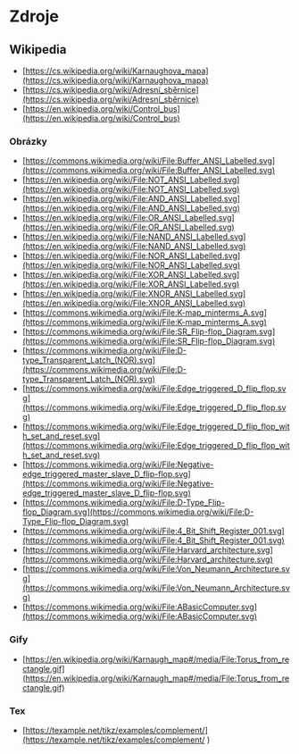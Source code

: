 # Zdroje

## Wikipedia

- [https://cs.wikipedia.org/wiki/Karnaughova_mapa](https://cs.wikipedia.org/wiki/Karnaughova_mapa)
- [https://cs.wikipedia.org/wiki/Adresní_sběrnice](https://cs.wikipedia.org/wiki/Adresní_sběrnice)
- [https://en.wikipedia.org/wiki/Control_bus](https://en.wikipedia.org/wiki/Control_bus)

### Obrázky
- [https://commons.wikimedia.org/wiki/File:Buffer_ANSI_Labelled.svg](https://commons.wikimedia.org/wiki/File:Buffer_ANSI_Labelled.svg)
- [https://en.wikipedia.org/wiki/File:NOT_ANSI_Labelled.svg](https://en.wikipedia.org/wiki/File:NOT_ANSI_Labelled.svg)
- [https://en.wikipedia.org/wiki/File:AND_ANSI_Labelled.svg](https://en.wikipedia.org/wiki/File:AND_ANSI_Labelled.svg)
- [https://en.wikipedia.org/wiki/File:OR_ANSI_Labelled.svg](https://en.wikipedia.org/wiki/File:OR_ANSI_Labelled.svg)
- [https://en.wikipedia.org/wiki/File:NAND_ANSI_Labelled.svg](https://en.wikipedia.org/wiki/File:NAND_ANSI_Labelled.svg)
- [https://en.wikipedia.org/wiki/File:NOR_ANSI_Labelled.svg](https://en.wikipedia.org/wiki/File:NOR_ANSI_Labelled.svg)
- [https://en.wikipedia.org/wiki/File:XOR_ANSI_Labelled.svg](https://en.wikipedia.org/wiki/File:XOR_ANSI_Labelled.svg)
- [https://en.wikipedia.org/wiki/File:XNOR_ANSI_Labelled.svg](https://en.wikipedia.org/wiki/File:XNOR_ANSI_Labelled.svg)
- [https://commons.wikimedia.org/wiki/File:K-map_minterms_A.svg](https://commons.wikimedia.org/wiki/File:K-map_minterms_A.svg)
- [https://commons.wikimedia.org/wiki/File:SR_Flip-flop_Diagram.svg](https://commons.wikimedia.org/wiki/File:SR_Flip-flop_Diagram.svg)
- [https://commons.wikimedia.org/wiki/File:D-type_Transparent_Latch_(NOR).svg](https://commons.wikimedia.org/wiki/File:D-type_Transparent_Latch_(NOR).svg)
- [https://commons.wikimedia.org/wiki/File:Edge_triggered_D_flip_flop.svg](https://commons.wikimedia.org/wiki/File:Edge_triggered_D_flip_flop.svg)
- [https://commons.wikimedia.org/wiki/File:Edge_triggered_D_flip_flop_with_set_and_reset.svg](https://commons.wikimedia.org/wiki/File:Edge_triggered_D_flip_flop_with_set_and_reset.svg)
- [https://commons.wikimedia.org/wiki/File:Negative-edge_triggered_master_slave_D_flip-flop.svg](https://commons.wikimedia.org/wiki/File:Negative-edge_triggered_master_slave_D_flip-flop.svg)
- [https://commons.wikimedia.org/wiki/File:D-Type_Flip-flop_Diagram.svg](https://commons.wikimedia.org/wiki/File:D-Type_Flip-flop_Diagram.svg)
- [https://commons.wikimedia.org/wiki/File:4_Bit_Shift_Register_001.svg](https://commons.wikimedia.org/wiki/File:4_Bit_Shift_Register_001.svg)
- [https://commons.wikimedia.org/wiki/File:Harvard_architecture.svg](https://commons.wikimedia.org/wiki/File:Harvard_architecture.svg)
- [https://commons.wikimedia.org/wiki/File:Von_Neumann_Architecture.svg](https://commons.wikimedia.org/wiki/File:Von_Neumann_Architecture.svg)
- [https://commons.wikimedia.org/wiki/File:ABasicComputer.svg](https://commons.wikimedia.org/wiki/File:ABasicComputer.svg)

### Gify
- [https://en.wikipedia.org/wiki/Karnaugh_map#/media/File:Torus_from_rectangle.gif](https://en.wikipedia.org/wiki/Karnaugh_map#/media/File:Torus_from_rectangle.gif)

### Tex
- [https://texample.net/tikz/examples/complement/](https://texample.net/tikz/examples/complement/
)